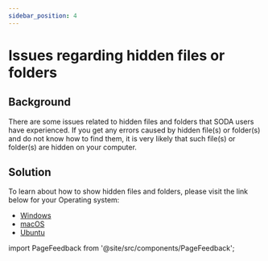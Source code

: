 ```yaml
---
sidebar_position: 4
---
```


# Issues regarding hidden files or folders

## Background

There are some issues related to hidden files and folders that SODA users have experienced. If you get any errors caused by hidden file(s) or folder(s) and do not know how to find them, it is very likely that such file(s) or folder(s) are hidden on your computer.

## Solution

To learn about how to show hidden files and folders, please visit the link below for your Operating system:

- [Windows](https://support.microsoft.com/en-us/windows/view-hidden-files-and-folders-in-windows-10-97fbc472-c603-9d90-91d0-1166d1d9f4b5#:~:text=Open%20File%20Explorer%20from%20the,folders%2C%20and%20drives%20and%20OK.)
- [macOS](https://www.ionos.com/digitalguide/server/configuration/showing-hidden-files-on-a-mac/#:~:text=Keyboard%20shortcuts%20are%20probably%20the,keys%20at%20the%20same%20time.)
- [Ubuntu](https://help.ubuntu.com/stable/ubuntu-help/files-hidden.html.en#:~:text=If%20you%20want%20to%20see,files%20that%20are%20not%20hidden.)

import PageFeedback from '@site/src/components/PageFeedback';

<PageFeedback />
